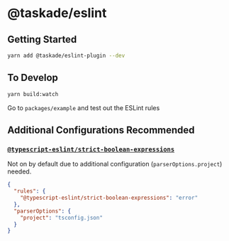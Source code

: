 # @taskade/eslint

## Getting Started

```sh
yarn add @taskade/eslint-plugin --dev
```

## To Develop

```sh
yarn build:watch
```

Go to `packages/example` and test out the ESLint rules

## Additional Configurations Recommended

### [`@typescript-eslint/strict-boolean-expressions`](https://github.com/typescript-eslint/typescript-eslint/blob/master/packages/eslint-plugin/docs/rules/strict-boolean-expressions.md)

Not on by default due to additional configuration (`parserOptions.project`) needed.

```json
{
  "rules": {
    "@typescript-eslint/strict-boolean-expressions": "error"
  },
  "parserOptions": {
    "project": "tsconfig.json"
  }
}
```
